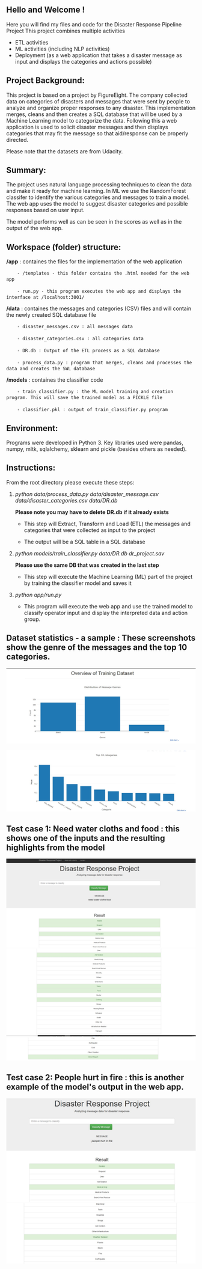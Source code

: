 ## Hello and Welcome !
Here you will find my files and code for the Disaster Response Pipeline Project
This project combines multiple activities
  - ETL activities
  - ML activities (including NLP activities)
  - Deployment (as a web application that takes a disaster message as input and displays the categories and actions possible)
    
## Project Background:
  This project is based on a project by FigureEight. The company collected data on categories of disasters and messages that were sent by people to analyze and organize proper responses to any disaster.
  This implementation merges, cleans and then creates a SQL database that will be used by a Machine Learning model to categorize the data.
  Following this a web application is used to solicit disaster messages and then displays categories that may fit the message so that aid/response can be properly directed. 
  
  Please note that the datasets are from Udacity.
  
## Summary: 
  The project uses natural language processing techniques to clean the data and make it ready for machine learning. In ML we use the RandomForest classifer to identify the various categories and messages to train a model. 
  The web app uses the model to suggest disaster categories and possible responses based on user input.
  
  The model performs well as can be seen in the scores as well as in the output of the web app. 
    
 ## Workspace (folder) structure:
 
   **/app** : containes the files for the implementation of the web application
   
        - /templates - this folder contains the .html needed for the web app
   
        - run.py - this program executes the web app and displays the interface at /localhost:3001/
 
   **/data** : containes the messages and categories (CSV) files and will contain the newly created SQL database file
        
        - disaster_messages.csv : all messages data
        
        - disaster_categories.csv : all categories data
        
        - DR.db : Output of the ETL process as a SQL database
        
        - process_data.py : program that merges, cleans and processes the data and creates the SWL database
 
   **/models** : containes the classifier code
   
        - train_classifier.py : the ML model training and creation program. This will save the trained model as a PICKLE file
        
        - classifier.pkl : output of train_classifier.py program
        
        
## Environment:
  Programs were developed in Python 3. Key libraries used were pandas, numpy, mltk, sqlalchemy, sklearn and pickle (besides others as needed). 
  
  
## Instructions:
  From the root directory please execute these steps:
  1.  *python data/process_data.py data/disaster_message.csv data/disaster_categories.csv data/DR.db* 
  
      **Please note you may have to delete DR.db if it already exists**
      
      - This step will Extract, Transform and Load (ETL) the messages and categories that were collected as input to the project
      
      - The output will be a SQL table in a SQL database
      
  2.  *python models/train_classifier.py data/DR.db dr_project.sav*
  
      **Please use the same DB that was created in the last step**
      
      - This step will execute the Machine Learning (ML) part of the project by training the classifier model and saves it
      
  3.  *python app/run.py*
      
      - This program will execute the web app and use the trained model to classify operator input and display the interpreted data and action group.
 

## Dataset statistics - a sample : These screenshots show the genre of the messages and the top 10 categories.
![Dataset Overview](screenshots/dataset_overview.jpg)

![Disaster Categories](screenshots/top10.jpg)

## Test case 1: Need water cloths and food : this shows one of the inputs and the resulting highlights from the model

![case_1_1](screenshots/need_water_cloths_food_1.jpg)
![case_1_2](screenshots/need_water_cloths_food_2.jpg)
![case_1_3](screenshots/need_water_cloths_food_3.jpg)

## Test case 2: People hurt in fire : this is another example of the model's output in the web app.

![case_2_1](screenshots/people_hurt_in_fire_1.jpg)
![case_2_1](screenshots/people_hurt_in_fire_2.jpg)




